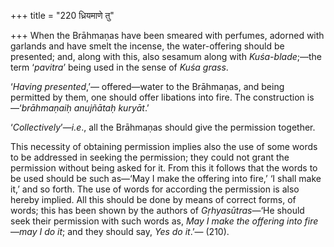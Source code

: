 +++
title = "220 ध्रियमाणे तु"

+++
When the Brāhmaṇas have been smeared with perfumes, adorned with
garlands and have smelt the incense, the water-offering should be
presented; and, along with this, also sesamum along with
*Kuśa-blade*;—the term ‘*pavitra*’ being used in the sense of *Kuśa
grass*.

‘*Having presented*,’— offered—water to the Brāhmaṇas, and being
permitted by them, one should offer libations into fire. The
construction is—‘*brāhmaṇaiḥ anujñātaḥ kuryāt*.’

‘*Collectively*’—*i.e*., all the Brāhmaṇas should give the permission
together.

This necessity of obtaining permission implies also the use of some
words to be addressed in seeking the permission; they could not grant
the permission without being asked for it. From this it follows that the
words to be used should be such as—‘May I make the offering into fire,’
‘I shall make it,’ and so forth. The use of words for according the
permission is also hereby implied. All this should be done by means of
correct forms, of words; this has been shown by the authors of
*Gṛhyasūtras*—‘He should seek their permission with such words as, *May
I make the offering into fire*—*may I do it*; and they should say, *Yes
do it*.’— (210).


